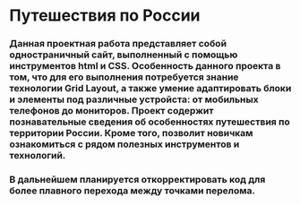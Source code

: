 # Путешествия по России 
### Данная проектная работа представляет собой одностраничный сайт, выполненный с помощью инструментов html и CSS. Особенность данного проекта в том, что для его выполнения потребуется знание технологии Grid Layout, а также умение адаптировать блоки и элементы под различные устройста: от мобильных телефонов до мониторов. Проект содержит познавательные сведения об особенностях путешествия по территории России. Кроме того, позволит новичкам ознакомиться с рядом полезных инструментов и технологий.
### В дальнейшем планируется откорректировать код для более плавного перехода между точками перелома.